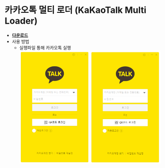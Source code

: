 # 카카오톡 멀티 로더 (KaKaoTalk Multi Loader)
* **[다운로드](https://github.com/Hanoriyam/KaKaoTalk_MultiLoader/raw/main/KaKaoMulti/bin/KaKaoMulti.exe)**
* 사용 방법
  * 실행파일 통해 카카오톡 실행
  ![alt Concrete Buildings](https://github.com/Hanoriyam/KaKaoTalk_MultiLoader/blob/main/image.png)
